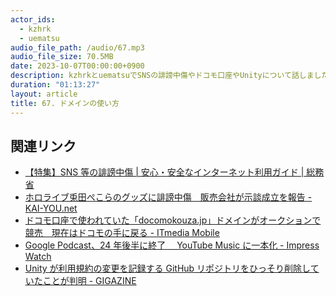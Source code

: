 ```yaml
---
actor_ids:
  - kzhrk
  - uematsu
audio_file_path: /audio/67.mp3
audio_file_size: 70.5MB
date: 2023-10-07T00:00:00+0900
description: kzhrkとuematsuでSNSの誹謗中傷やドコモ口座やUnityについて話しました。
duration: "01:13:27"
layout: article
title: 67. ドメインの使い方
---
```


<!-- prettier-ignore-start -->

## 関連リンク

- [【特集】SNS 等の誹謗中傷 \| 安心・安全なインターネット利用ガイド \| 総務省](https://www.soumu.go.jp/use_the_internet_wisely/special/sns/)
- [ホロライブ兎田ぺこらのグッズに誹謗中傷　販売会社が示談成立を報告 - KAI-YOU.net](https://kai-you.net/article/87808)
- [ドコモ口座で使われていた「docomokouza.jp」ドメインがオークションで競売　現在はドコモの手に戻る - ITmedia Mobile](https://www.itmedia.co.jp/mobile/articles/2309/26/news148.html)
- [Google Podcast、24 年後半に終了　 YouTube Music に一本化 - Impress Watch](https://www.watch.impress.co.jp/docs/news/1534585.html)
- [Unity が利用規約の変更を記録する GitHub リポジトリをひっそり削除していたことが判明 - GIGAZINE](https://gigazine.net/news/20230915-unity-deletes-github-tos-repo/)
<!-- prettier-ignore-end -->

